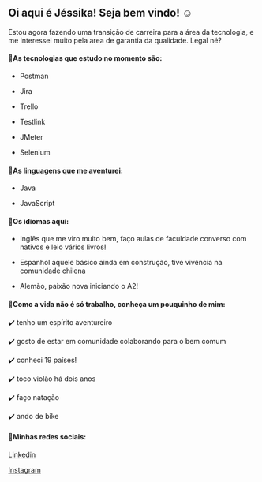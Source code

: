 ## Oi aqui é Jéssika! Seja bem vindo! :relaxed:

Estou agora fazendo uma transição de carreira para a área da tecnologia, e me interessei muito pela area de garantia da qualidade. Legal né?

#### :mag_right:As tecnologias que estudo no momento são:

- Postman

- Jira

- Trello

- Testlink

- JMeter

- Selenium

#### :mag_right:As linguagens que me aventurei:

- Java

- JavaScript

#### :mag_right:Os idiomas aqui: 

- Inglês que me viro muito bem, faço aulas de faculdade converso com nativos e leio vários livros!

- Espanhol aquele básico ainda em construção, tive vivência na comunidade chilena

- Alemão, paixão nova iniciando o A2!

#### :mag_right:Como a vida não é só trabalho, conheça um pouquinho de mim: 

:heavy_check_mark: tenho um espírito aventureiro 

:heavy_check_mark: gosto de estar em comunidade colaborando para o bem comum

:heavy_check_mark: conheci 19 países! 

:heavy_check_mark: toco violão há dois anos

:heavy_check_mark: faço natação

:heavy_check_mark: ando de bike

#### :mag_right:Minhas redes sociais: 

[Linkedin](https://www.linkedin.com/in/jessika-gomes/)

[Instagram](https://www.instagram.com/jessika__gomes/)






